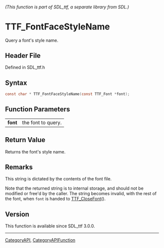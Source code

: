 ###### (This function is part of SDL_ttf, a separate library from SDL.)
# TTF_FontFaceStyleName

Query a font's style name.

## Header File

Defined in SDL_ttf.h

## Syntax

```c
const char * TTF_FontFaceStyleName(const TTF_Font *font);

```

## Function Parameters

|              |                    |
| ------------ | ------------------ |
| **font**     | the font to query. |

## Return Value

Returns the font's style name.

## Remarks

This string is dictated by the contents of the font file.

Note that the returned string is to internal storage, and should not be
modified or free'd by the caller. The string becomes invalid, with the rest
of the font, when `font` is handed to [TTF_CloseFont](TTF_CloseFont)().

## Version

This function is available since SDL_ttf 3.0.0.

----
[CategoryAPI](CategoryAPI), [CategoryAPIFunction](CategoryAPIFunction)

